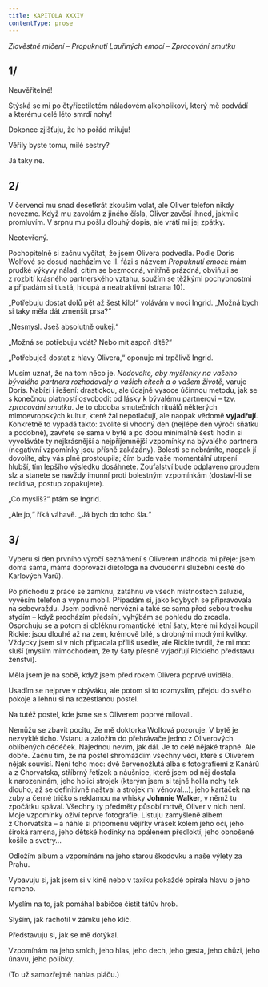 ```yaml
---
title: KAPITOLA XXXIV
contentType: prose
---
```


<section>

_Zlověstné mlčení – Propuknutí Lauřiných emocí – Zpracování smutku_

## 1/

Neuvěřitelné!

Stýská se mi po čtyřicetiletém náladovém alkoholikovi, který mě podvádí a kterému celé léto smrdí nohy!

Dokonce zjišťuju, že ho pořád miluju!

Věřily byste tomu, milé sestry?

Já taky ne.

## 2/

V červenci mu snad desetkrát zkouším volat, ale Oliver telefon nikdy nevezme. Když mu zavolám z jiného čísla, Oliver zavěsí ihned, jakmile promluvím. V srpnu mu pošlu dlouhý dopis, ale vrátí mi jej zpátky.

Neotevřený.

Pochopitelně si začnu vyčítat, že jsem Olivera podvedla. Podle Doris Wolfové se dosud nacházím ve II. fázi s názvem _Propuknutí emocí_: mám prudké výkyvy nálad, cítím se bezmocná, vnitřně prázdná, obviňuji se z rozbití krásného partnerského vztahu, soužím se těžkými pochybnostmi a připadám si tlustá, hloupá a neatraktivní (strana 10).

„Potřebuju dostat dolů pět až šest kilo!“ volávám v noci Ingrid. „Možná bych si taky měla dát zmenšit prsa?“

„Nesmysl. Jseš absolutně oukej.“

„Možná se potřebuju vdát? Nebo mít aspoň dítě?“

„Potřebuješ dostat z hlavy Olivera,“ oponuje mi trpělivě Ingrid.

Musím uznat, že na tom něco je. _Nedovolte, aby myšlenky na vašeho bývalého partnera rozhodovaly o vašich citech a o vašem životě_, varuje Doris. Nabízí i řešení: drastickou, ale údajně vysoce účinnou metodu, jak se s konečnou platností osvobodit od lásky k bývalému partnerovi – tzv. _zpracování smutku_. Je to obdoba smutečních rituálů některých mimoevropských kultur, které žal nepotlačují, ale naopak vědomě **vyjadřují**. Konkrétně to vypadá takto: zvolíte si vhodný den (nejlépe den výročí sňatku a podobně), zavřete se sama v bytě a po dobu minimálně šesti hodin si vyvoláváte ty nejkrásnější a nejpříjemnější vzpomínky na bývalého partnera (negativní vzpomínky jsou přísně zakázány). Bolesti se nebráníte, naopak jí dovolíte, aby vás plně prostoupila; čím bude vaše momentální utrpení hlubší, tím lepšího výsledku dosáhnete. Zoufalství bude odplaveno proudem slz a stanete se navždy imunní proti bolestným vzpomínkám (dostaví-li se recidiva, postup zopakujete).

„Co myslíš?“ ptám se Ingrid.

„Ale jo,“ říká váhavě. „Já bych do toho šla.“

## 3/

Vyberu si den prvního výročí seznámení s Oliverem (náhoda mi přeje: jsem doma sama, máma doprovází dietologa na dvoudenní služební cestě do Karlových Varů).

Po příchodu z práce se zamknu, zatáhnu ve všech místnostech žaluzie, vyvěsím telefon a vypnu mobil. Připadám si, jako kdybych se připravovala na sebevraždu. Jsem podivně nervózní a také se sama před sebou trochu stydím – když procházím předsíní, vyhýbám se pohledu do zrcadla. Osprchuju se a potom si obléknu romantické letní šaty, které mi kdysi koupil Rickie: jsou dlouhé až na zem, krémově bílé, s drobnými modrými kvítky. Vždycky jsem si v nich připadala příliš usedle, ale Rickie tvrdil, že mi moc sluší (myslím mimochodem, že ty šaty přesně vyjadřují Rickieho představu ženství).

Měla jsem je na sobě, když jsem před rokem Olivera poprvé uviděla.

Usadím se nejprve v obýváku, ale potom si to rozmyslím, přejdu do svého pokoje a lehnu si na rozestlanou postel.

Na tutéž postel, kde jsme se s Oliverem poprvé milovali.

Nemůžu se zbavit pocitu, že mě doktorka Wolfová pozoruje. V bytě je nezvyklé ticho. Vstanu a založím do přehrávače jedno z Oliverových oblíbených cédéček. Najednou nevím, jak dál. Je to celé nějaké trapné. Ale dobře. Začnu tím, že na postel shromáždím všechny věci, které s Oliverem nějak souvisí. Není toho moc: dvě červenožlutá alba s fotografiemi z Kanárů a z Chorvatska, stříbrný řetízek a náušnice, které jsem od něj dostala k narozeninám, jeho holicí strojek (kterým jsem si tajně holila nohy tak dlouho, až se definitivně naštval a strojek mi věnoval…), jeho kartáček na zuby a černé tričko s reklamou na whisky **Johnnie Walker**, v němž tu zpočátku spával. Všechny ty předměty působí mrtvě, Oliver v nich není. Moje vzpomínky oživí teprve fotografie. Listuju zamyšleně albem z Chorvatska – a náhle si připomenu vějířky vrásek kolem jeho očí, jeho široká ramena, jeho dětské hodinky na opáleném předloktí, jeho obnošené košile a svetry…

Odložím album a vzpomínám na jeho starou škodovku a naše výlety za Prahu.

Vybavuju si, jak jsem si v kině nebo v taxíku pokaždé opírala hlavu o jeho rameno.

Myslím na to, jak pomáhal babičce čistit tátův hrob.

Slyším, jak rachotil v zámku jeho klíč.

Představuju si, jak se mě dotýkal.

Vzpomínám na jeho smích, jeho hlas, jeho dech, jeho gesta, jeho chůzi, jeho únavu, jeho polibky.

(To už samozřejmě nahlas pláču.)

</section>
